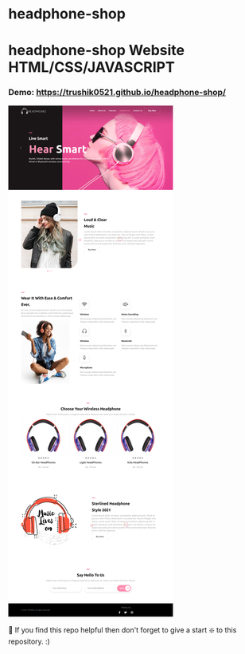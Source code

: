 # headphone-shop

# headphone-shop Website HTML/CSS/JAVASCRIPT

### Demo: https://trushik0521.github.io/headphone-shop/

![Coffe-shop](https://github.com/Trushik0521/headphone-shop/blob/main/images/photo.png)

🙏 If you find this repo helpful then don't forget to give a start ❇️  to this repository. :)
